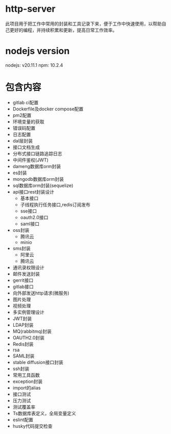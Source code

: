 # http-server

​			此项目用于把工作中常用的封装和工具记录下来，便于工作中快速使用，以帮助自己更好的编程，并持续积累和更新，提高日常工作效率。

# nodejs version
nodejs: v20.11.1
npm: 10.2.4


# 包含内容
- gitlab ci配置
- Dockerfile及docker compose配置
- pm2配置
- 环境变量的获取
- 错误码配置
- 日志配置
- dal层封装
- 接口文档生成
- 分布式接口链路追踪日志
- 中间件鉴权(JWT)
- dameng数据库orm封装
- es封装
- mongodb数据库orm封装
- sql数据库orm封装(sequelize)
- api接口rest封装设计
  - 基本接口
  - 子线程执行任务接口,redis订阅发布
  - sse接口
  - oauth2.0接口
  - saml接口
- oss封装
  - 腾讯云
  - minio
- sms封装
  - 阿里云
  - 腾讯云
- 通讯录权限设计
- 邮件发送封装
- gerrit接口
- gitlab接口
- 向外部发送http请求(微服务)
- 图片处理
- 视频处理
- 多实例管理设计
- JWT封装
- LDAP封装
- MQ(rabbitmq)封装
- OAUTH2.0封装
- Redis封装
- rsa
- SAML封装
- stable diffusion接口封装
- ssh封装
- 常用工具函数
- exception封装
- import的alias
- 接口测试
- 压力测试
- 测试覆盖率
- Ts数据库表定义，全局变量定义
- eslint配置
- husky代码提交检查
